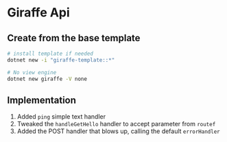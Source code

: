 # Giraffe Api

## Create from the base template

```bash
# install template if needed
dotnet new -i "giraffe-template::*"

# No view engine
dotnet new giraffe -V none
```

## Implementation

1. Added `ping` simple text handler
1. Tweaked the `handleGetHello` handler to accept parameter from `routef`
1. Added the POST handler that blows up, calling the default `errorHandler`
